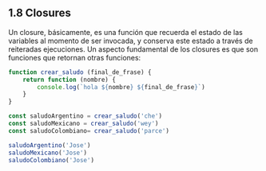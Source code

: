 ## 1.8 Closures

Un closure, básicamente, es una función que recuerda el estado de las
variables al momento de ser invocada, y conserva este estado a través de
reiteradas ejecuciones. Un aspecto fundamental de los closures es que
son funciones que retornan otras funciones:

``` javascript
function crear_saludo (final_de_frase) {
    return function (nombre) {
        console.log(`hola ${nombre} ${final_de_frase}`)
    }
}

const saludoArgentino = crear_saludo('che')
const saludoMexicano = crear_saludo('wey')
const saludoColombiano= crear_saludo('parce')

saludoArgentino('Jose')
saludoMexicano('Jose')
saludoColombiano('Jose')
```


